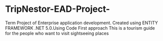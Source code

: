 # TripNestor-EAD-Project-
Term Project of Enterprise application development. Created using ENTITY FRAMEWORK .NET 5.0.Using Code First approach This is a tourism guide for the people who want to visit sightseeing places

